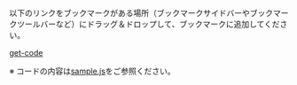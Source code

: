 以下のリンクをブックマークがある場所（ブックマークサイドバーやブックマークツールバーなど）にドラッグ＆ドロップして、ブックマークに追加してください。

<a title="get-code" target="_blank" href='javascript: (function () {    class Amazon {        static getAsin() {            let ASIN = "";            const $lis = document.querySelectorAll("div.content ul li");            $lis.forEach(($li) => {                const regExp = /ASIN: [\w\d]+/;                const text = $li.textContent.trim();                if (!text.match(regExp)) {                    return false                }                ASIN = text.replace("ASIN:", "").trim()            });            return ASIN        }        static getTitle() {            const $ebooksProductTitle = document.getElementById("ebooksProductTitle");            return $ebooksProductTitle.textContent.trim()        }        static getLocale() {            return "JP"        }    }    const shortCode = "[amazonjs asin=\"${ASIN}\" locale=\"${locale}\" title=\"${title}\"]"        .replace("${ASIN}", Amazon.getAsin())        .replace("${locale}", Amazon.getLocale())        .replace("${title}", Amazon.getTitle());    alert(shortCode);})();'>get-code</a>



※ コードの内容は[sample.js](https://github.com/mm0202/bookmarklet-for-amazon-sample/blob/gh-pages/sample.js)をご参照ください。